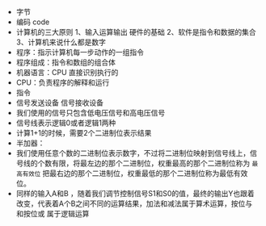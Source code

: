 - 字节
- 编码 code
- 计算机的三大原则 1、输入运算输出 硬件的基础 2、软件是指令和数据的集合 3、计算机来说什么都是数字
- 程序：指示计算机每一步动作的一组指令
- 程序组成：指令和数组的组合体
- 机器语言：CPU 直接识别执行的
- CPU：负责程序的解释和运行
- 指令
- 信号发送设备 信号接收设备
- 我们使用的信号只包含低电压信号和高电压信号
- 信号线表示逻辑0或者逻辑1两种
- 计算1+1的时候，需要2个二进制位表示结果
- 半加器：
- 我们使用任意个数的二进制位表示数字，不过将二进制位映射到信号线上，信号线的个数有限，将最左边的那个二进制位，权重最高的那个二进制位称为 `最高有效位` 把最右边的那个二进制位，权重最低的那个二进制位称为最低有效位。
- 同样的输入A和B ，随着我们调节控制信号S1和S0的值，最终的输出Y也跟着改变，代表着A个B之间不同的运算结果，加法和减法属于算术运算，按位与和按位或 属于逻辑运算
